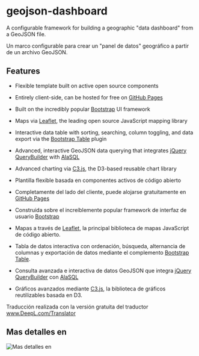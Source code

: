 # geojson-dashboard
A configurable framework for building a geographic "data dashboard" from a GeoJSON file.

Un marco configurable para crear un "panel de datos" geográfico a partir de un archivo GeoJSON.

## Features

* Flexible template built on active open source components
* Entirely client-side, can be hosted for free on [GitHub Pages](https://pages.github.com/)
* Built on the incredibly popular [Bootstrap](http://getbootstrap.com/) UI framework
* Maps via [Leaflet](http://leafletjs.com/), the leading open source JavaScript mapping library
* Interactive data table with sorting, searching, column toggling, and data export via the [Bootstrap Table](http://bootstrap-table.wenzhixin.net.cn/) plugin
* Advanced, interactive GeoJSON data querying that integrates [jQuery QueryBuilder](http://mistic100.github.io/jQuery-QueryBuilder/index.html) with [AlaSQL](http://alasql.org/)
* Advanced charting via [C3.js](http://c3js.org/), the D3-based reusable chart library



* Plantilla flexible basada en componentes activos de código abierto
* Completamente del lado del cliente, puede alojarse gratuitamente en [GitHub Pages](https://pages.github.com/)
* Construida sobre el increíblemente popular framework de interfaz de usuario [Bootstrap](http://getbootstrap.com/)
* Mapas a través de [Leaflet](http://leafletjs.com/), la principal biblioteca de mapas JavaScript de código abierto.
* Tabla de datos interactiva con ordenación, búsqueda, alternancia de columnas y exportación de datos mediante el complemento [Bootstrap Table](http://bootstrap-table.wenzhixin.net.cn/).
* Consulta avanzada e interactiva de datos GeoJSON que integra [jQuery QueryBuilder](http://mistic100.github.io/jQuery-QueryBuilder/index.html) con [AlaSQL](http://alasql.org/)
* Gráficos avanzados mediante [C3.js](http://c3js.org/), la biblioteca de gráficos reutilizables basada en D3.

Traducción realizada con la versión gratuita del traductor www.DeepL.com/Translator

## Mas detalles en

![Mas detalles en](https://raw.githubusercontent.com/fulcrumapp)


